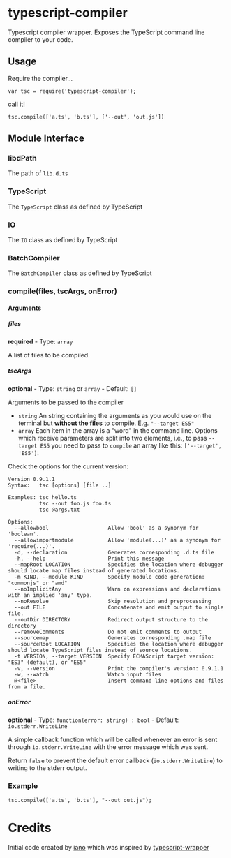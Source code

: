 typescript-compiler
===================

Typescript compiler wrapper. Exposes the TypeScript command line compiler to your code.

Usage
-----------------------

Require the compiler...

    var tsc = require('typescript-compiler');

call it! 

    tsc.compile(['a.ts', 'b.ts'], ['--out', 'out.js'])

## Module Interface

### libdPath

The path of `lib.d.ts`

### TypeScript

The `TypeScript` class as defined by TypeScript

### IO

The `IO` class as defined by TypeScript

### BatchCompiler

The `BatchCompiler` class as defined by TypeScript

### compile(files, tscArgs, onError)

#### Arguments

##### files

**required** - Type: `array`

A list of files to be compiled.

##### tscArgs

**optional** - Type: `string` or `array` - Default: `[]`

Arguments to be passed to the compiler

- `string`
    An string containing the arguments as you would use on the terminal but **without the files** to compile.
    E.g. `"--target ES5"`
- `array`
    Each item in the array is a "word" in the command line. Options which receive parameters
    are split into two elements, i.e., to pass `--target ES5` you need to pass to `compile` an array like this:
    `['--target', 'ES5']`.


Check the  options for the current version:

```
Version 0.9.1.1
Syntax:   tsc [options] [file ..]

Examples: tsc hello.ts
          tsc --out foo.js foo.ts
          tsc @args.txt

Options:
  --allowbool                   Allow 'bool' as a synonym for 'boolean'.
  --allowimportmodule           Allow 'module(...)' as a synonym for 'require(...)'.
  -d, --declaration             Generates corresponding .d.ts file
  -h, --help                    Print this message
  --mapRoot LOCATION            Specifies the location where debugger should locate map files instead of generated locations.
  -m KIND, --module KIND        Specify module code generation: "commonjs" or "amd"
  --noImplicitAny               Warn on expressions and declarations with an implied 'any' type.
  --noResolve                   Skip resolution and preprocessing
  --out FILE                    Concatenate and emit output to single file.
  --outDir DIRECTORY            Redirect output structure to the directory
  --removeComments              Do not emit comments to output
  --sourcemap                   Generates corresponding .map file
  --sourceRoot LOCATION         Specifies the location where debugger should locate TypeScript files instead of source locations.
  -t VERSION, --target VERSION  Specify ECMAScript target version: "ES3" (default), or "ES5"
  -v, --version                 Print the compiler's version: 0.9.1.1
  -w, --watch                   Watch input files
  @<file>                       Insert command line options and files from a file.
```

##### onError

**optional** - Type: `function(error: string) : bool` - Default: `io.stderr.WriteLine`

A simple callback function which will be called whenever an error is sent through `io.stderr.WriteLine` with the error message which was sent. 

Return `false` to prevent the default error callback (`io.stderr.WriteLine`) to writing to the stderr output.



### Example

    tsc.compile(['a.ts', 'b.ts'], "--out out.js");


Credits
==========

Initial code created by [iano](https://npmjs.org/~iano) 
which was inspired by [typescript-wrapper](https://npmjs.org/package/typescript-wrapper)
